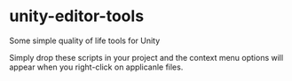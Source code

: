 # unity-editor-tools
Some simple quality of life tools for Unity

Simply drop these scripts in your project and the context menu options will appear when you right-click on applicanle files.
